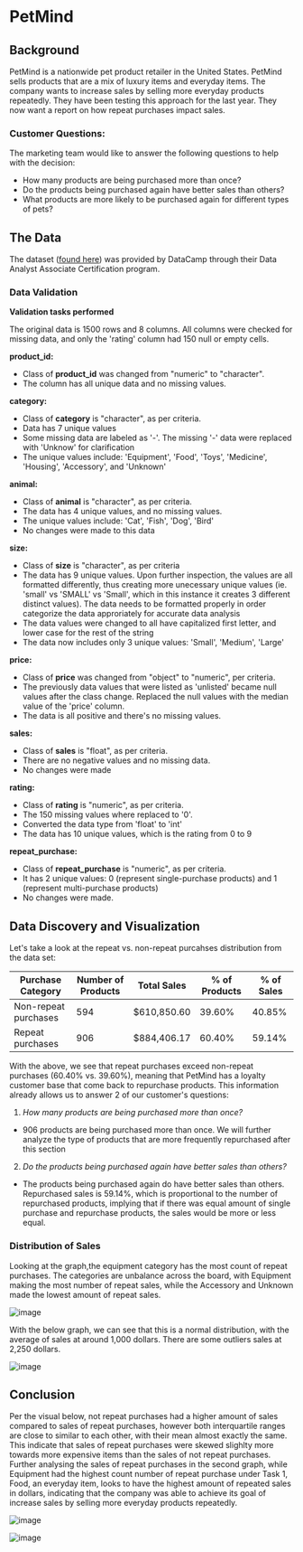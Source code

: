 # PetMind

## Background
PetMind is a nationwide pet product retailer in the United States. PetMind sells products that are a mix of luxury items and everyday items. The company wants to increase sales by selling more everyday products repeatedly. They have been testing this approach for the last year. They now want a report on how repeat purchases impact sales.

### Customer Questions:
The marketing team would like to answer the following questions to help with the decision:
* How many products are being purchased more than once?
* Do the products being purchased again have better sales than others?
* What products are more likely to be purchased again for different types of pets?

## The Data
The dataset ([found here](https://github.com/vchow6/Pet-Box-Subscription/blob/main/pet_supplies_2212.csv)) was provided by DataCamp through their Data Analyst Associate Certification program.

### Data Validation

**Validation tasks performed**

The original data is 1500 rows and 8 columns. All columns were checked for missing data, and only the 'rating' column had 150 null or empty cells.

**product_id:** 
* Class of **product_id** was changed from "numeric" to "character".
* The column has all unique data and no missing values. 

**category:** 
* Class of **category** is "character", as per criteria.
* Data has 7 unique values
* Some missing data are labeled as '-'. The missing '-' data were replaced with 'Unknow' for clarification
* The unique values include: 'Equipment', 'Food', 'Toys', 'Medicine', 'Housing', 'Accessory', and 'Unknown'

**animal:** 
* Class of **animal** is "character", as per criteria.
* The data has 4 unique values, and no missing values.
* The unique values include: 'Cat', 'Fish', 'Dog', 'Bird'
* No changes were made to this data

**size:** 
* Class of **size** is "character", as per criteria
* The data has 9 unique values. Upon further inspection, the values are all formatted differently, thus creating more unecessary unique values (ie. 'small' vs 'SMALL' vs 'Small', which in this instance it creates 3 different distinct values). The data needs to be formatted properly in order categorize the data approriately for accurate data analysis
* The data values were changed to all have capitalized first letter, and lower case for the rest of the string
* The data now includes only 3 unique values: 'Small', 'Medium', 'Large'

**price:** 
* Class of **price** was changed from "object" to "numeric", per criteria.
* The previously data values that were listed as 'unlisted' became null values after the class change. Replaced the null values with the median value of the 'price' column.
* The data is all positive and there's no missing values. 

**sales:** 
* Class of **sales** is "float", as per criteria.
* There are no negative values and no missing data.
* No changes were made

**rating:** 
* Class of **rating** is "numeric", as per criteria.
* The 150 missing values where replaced to '0'.
* Converted the data type from 'float' to 'int'
* The data has 10 unique values, which is the rating from 0 to 9

**repeat_purchase:** 
* Class of **repeat_purchase** is "numeric", as per criteria.
* It has 2 unique values: 0 (represent single-purchase products) and 1 (represent multi-purchase products)
* No changes were made.

## Data Discovery and Visualization
Let's take a look at the repeat vs. non-repeat purcahses distribution from the data set:

| Purchase Category | Number of Products | Total Sales | % of Products | % of Sales |
| --- | --- | --- | --- | --- |
| Non-repeat purchases | 594 | $610,850.60 | 39.60% | 40.85% |
| Repeat purchases | 906 | $884,406.17 | 60.40% | 59.14% |

With the above, we see that repeat purchases exceed non-repeat purchases (60.40% vs. 39.60%), meaning that PetMind has a loyalty customer base that come back to repurchase products. This information already allows us to answer 2 of our customer's questions: 

1.  *How many products are being purchased more than once?*
   - 906 products are being purchased more than once. We will further analyze the type of products that are more frequently repurchased after this section
  
2.  *Do the products being purchased again have better sales than others?*
   - The products being purchased again do have better sales than others. Repurchased sales is 59.14%, which is proportional to the number of repurchased products, implying  that if there was equal amount of single purchase and repurchase products, the sales would be more or less equal. 

### Distribution of Sales

Looking at the graph,the equipment category has the most count of repeat purchases. The categories are unbalance across the board, with Equipment making the most number of repeat sales, while the Accessory and Unknown made the lowest amount of repeat sales.

![image](https://github.com/vchow6/PetMind/blob/main/Number%20of%20Repeat%20Purchases%20Count%20per%20Category.png) 

With the below graph, we can see that this is a normal distribution, with the average of sales at around 1,000 dollars. There are some outliers sales at 2,250 dollars.

![image](https://github.com/vchow6/PetMind/blob/main/Distribution%20of%20All%20Sales.png)


## Conclusion

Per the visual below, not repeat purchases had a higher amount of sales compared to sales of repeat purchases, however both interquartile ranges are close to similar to each other, with their mean almost exactly the same. This indicate that sales of repeat purchases were skewed slighlty more towards more expensive items than the sales of not repeat purchases. Further analysing the sales of repeat purchases in the second graph, while Equipment had the highest count number of repeat purchase under Task 1, Food, an everyday item, looks to have the highest amount of repeated sales in dollars, indicating that the company was able to achieve its goal of increase sales by selling more everyday products repeatedly.

![image](https://github.com/vchow6/PetMind/blob/main/Sales%20of%20Not%20Repeat%20vs.%20Repeat%20Purchases.png)

![image](https://github.com/vchow6/PetMind/blob/main/Sales%20of%20Repeat%20Purchase%20by%20Category.png)
